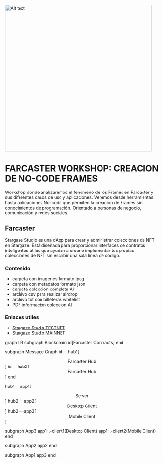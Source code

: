 <img title="a title" alt="Alt text" width="480" src="https://4266274253-files.gitbook.io/~/files/v0/b/gitbook-x-prod.appspot.com/o/spaces%2FSInMUrk5zXO1wiVbvasJ%2Fuploads%2FcZIK4ksJSZhdW0cAzM2y%2Fstargaze_logo_800.svg?alt=media&token=60d1324d-f844-4aa6-a86e-daa212634380">

FARCASTER WORKSHOP: CREACION DE NO-CODE FRAMES
======

Workshop donde analizaremos el fenómeno de los Frames en Farcaster y sus diferentes casos de uso y aplicaciones. Veremos desde herramientas hasta aplicaciones No-code que permiten la creacion de Frames sin conocimientos de programación. Orientado a personas de negocio, comunicación y redes sociales. 

## Farcaster

Stargaze Studio es una dApp para crear y administrar colecciones de NFT en Stargaze. Está diseñada para proporcionar interfaces de contratos inteligentes útiles que ayudan a crear e implementar tus propias colecciones de NFT sin escribir una sola línea de código.

### Contenido 

* carpeta con imagenes formato jpeg
* carpeta con metadatos formato json
* carpeta coleccion completa AI
* archivo csv para realizar airdrop
* archivo txt con billeteras whitelist
* PDF información coleccion AI

### Enlaces utiles 

* [Stargaze Studio TESTNET](https://studio.publicawesome.dev/collections/create/)
* [Stargaze Studio MAINNET](https://studio.stargaze.zone/)

graph LR
    subgraph Blockchain
        id[Farcaster Contracts]
    end

subgraph Message Graph
    id---hub1[<center>Farcaster Hub</center>]
    id---hub2[<center>Farcaster Hub</center>]
end

hub1---app1[<center>Server</center>]
hub2---app2[<center>Desktop Client</center>]
hub2---app3[<center>Mobile Client</center>]

subgraph App3
  app1-.-client1(Desktop Client)
  app1-.-client2(Mobile Client)
end

subgraph App2
    app2
end

subgraph App1
  app3
end
